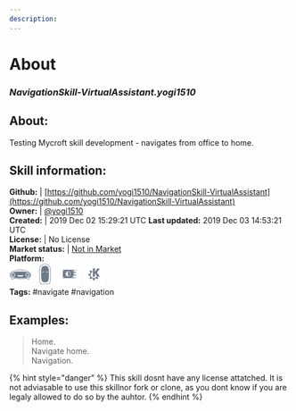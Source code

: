 ```yaml
---    
description:   
---    
```

# About  
### _NavigationSkill-VirtualAssistant.yogi1510_  
## About:  
Testing Mycroft skill development - navigates from office to home.

## Skill information:  
**Github:** | [https://github.com/yogi1510/NavigationSkill-VirtualAssistant](https://github.com/yogi1510/NavigationSkill-VirtualAssistant)  
**Owner:** | [@yogi1510](https://github.com/yogi1510)  
**Created:** | 2019 Dec 02 15:29:21 UTC  **Last updated:** 2019 Dec 03 14:53:21 UTC  
**License:** | No License  
**Market status:** | [Not in Market](https://market.mycroft.ai/skill/)  
**Platform:**  
 ![](../.gitbook/assets/mark-1-icon.png)  ![](../.gitbook/assets/mark-2-icon.png)  ![](../.gitbook/assets/picroft-icon.png)  ![](../.gitbook/assets/kde.png)   
**Tags:** \#navigate \#navigation   
## Examples:  
> Home.  
> Navigate home.  
> Navigation.  
  
{% hint style="danger" %}
This skill dosnt have any license attatched. It is not adviasable to use this skillnor fork or clone, as you dont know if you are legaly allowed to do so by the auhtor.
{% endhint %}
